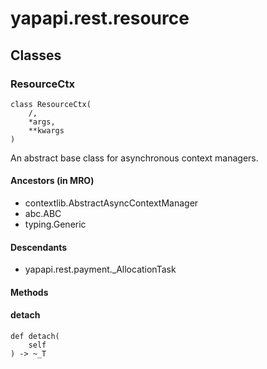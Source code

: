 # yapapi.rest.resource

## Classes

### ResourceCtx

```text
class ResourceCtx(
    /,
    *args,
    **kwargs
)
```

An abstract base class for asynchronous context managers.

#### Ancestors \(in MRO\)

* contextlib.AbstractAsyncContextManager
* abc.ABC
* typing.Generic

#### Descendants

* yapapi.rest.payment.\_AllocationTask

#### Methods

#### detach

```text
def detach(
    self
) -> ~_T
```

